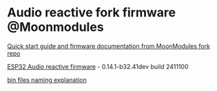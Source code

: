 # Audio reactive fork firmware @Moonmodules

[Quick start guide and firmware documentation from MoonModules fork repo](https://mm.kno.wled.ge)

[ESP32 Audio reactive firmware](https://github.com/srg74/WLED-wemos-shield/tree/master/resources/Firmware/@MoonModules/latest) - 0.14.1-b32.41dev build 2411100

[bin files naming explanation](https://mm.kno.wled.ge/moonmodules/Installing-and-Compiling/#configurations)
